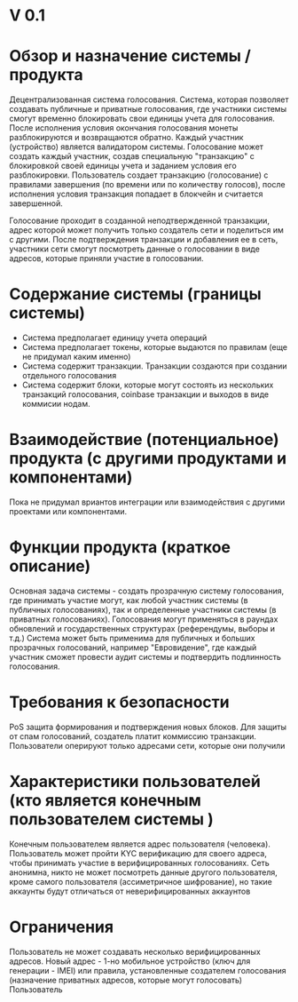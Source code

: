 # V 0.1

# Обзор и назначение системы / продукта

Децентрализованная система голосования. Система, которая позволяет создавать публичные и приватные голосования, где
участники системы смогут временно блокировать свои единицы учета для голосования. После исполнения условия окончания
голосования монеты разблокируются и возвращаются обратно. Каждый участник (устройство) является валидатором системы.
Голосование может создать каждый участник, создав специальную "транзакцию" с блокировкой своей единицы учета и заданием
условия его разблокировки. Пользователь создает транзакцию (голосование) с правилами завершения (по времени или по
количеству голосов), после исполнения условия транзакция попадает в блокчейн и считается завершенной.

Голосование проходит в созданной неподтвержденной транзакции, адрес которой может получить только создатель сети и
поделиться им с другими. После подтверждения транзакции и добавления ее в сеть, участники сети смогут посмотреть данные
о голосовании в виде адресов, которые приняли участие в голосовании.

# Содержание системы (границы системы)

- Система предполагает единицу учета операций
- Система предполагает токены, которые выдаются по правилам (еще не придумал каким именно)
- Система содержит транзакции. Транзакции создаются при создании отдельного голосования
- Система содержит блоки, которые могут состоять из нескольких транзакций голосования, coinbase транзакции и выходов в
  виде коммисии нодам.

# Взаимодействие (потенциальное) продукта (с другими продуктами и компонентами)

Пока не придумал вриантов интеграции или взаимодействия с другими проектами или компонентами.

# Функции продукта (краткое описание)

Основная задача системы - создать прозрачную систему голосования, где принимать участие могут, как любой участник
системы
(в публичных голосованиях), так и определенные участники системы (в приватных голосованиях). Голосования могут
применяться в раундах обновлений и государственных структурах (референдумы, выборы и т.д.)
Система может быть применима для публичных и больших прозрачных голосований, например "Евровидение", где каждый участник
сможет провести аудит системы и подтвердить подлинность голосования.

# Требования к безопасности

PoS защита формирования и подтверждения новых блоков. Для защиты от спам голосований, создатель платит коммиссию
транзакции. Пользователи оперируют только адресами сети, которые они получили

# Характеристики пользователей (кто является конечным пользователем системы )

Конечным пользователем является адрес пользователя (человека). Пользователь может пройти KYC верификацию для своего
адреса, чтобы принимать участие в верифицированных голосованиях. Сеть анонимна, никто не может посмотреть данные другого
пользователя, кроме самого пользователя (ассиметричное шифрование), но такие аккаунты будут отличаться от
неверифицированных аккаунтов

# Ограничения

Пользователь не может создавать несколько верифицированных адресов. Новый адрес - 1-но мобильное устройство (ключ для
генерации - IMEI) или правила, установленные создателем голосования (назначение приватных адресов, которые могут
голосовать)
Пользователь 

